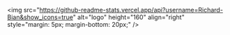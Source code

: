 <img src="https://github-readme-stats.vercel.app/api?username=Richard-Bian&show_icons=true" alt="logo" height="160" align="right" style="margin: 5px; margin-bottom: 20px;" /\>
